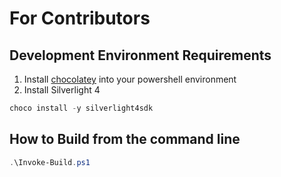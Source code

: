 # For Contributors

## Development Environment Requirements

1. Install [chocolatey] into your powershell environment
1. Install Silverlight 4
```powershell
choco install -y silverlight4sdk
```

## How to Build from the command line

```powershell
.\Invoke-Build.ps1
```

[chocolatey]: http://sea-620-10.paraport.com/SecretServer/dashboard.aspx
